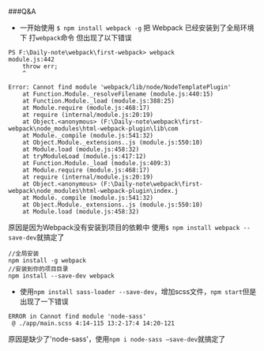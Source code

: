 ###Q&A

* 一开始使用 `$ npm install webpack -g` 把 Webpack 已经安装到了全局环境下
打`webpack`命令
但出现了以下错误

```
PS F:\Daily-note\webpack\first-webpack> webpack
module.js:442
    throw err;
    ^

Error: Cannot find module 'webpack/lib/node/NodeTemplatePlugin'
    at Function.Module._resolveFilename (module.js:440:15)
    at Function.Module._load (module.js:388:25)
    at Module.require (module.js:468:17)
    at require (internal/module.js:20:19)
    at Object.<anonymous> (F:\Daily-note\webpack\first-webpack\node_modules\html-webpack-plugin\lib\com
    at Module._compile (module.js:541:32)
    at Object.Module._extensions..js (module.js:550:10)
    at Module.load (module.js:458:32)
    at tryModuleLoad (module.js:417:12)
    at Function.Module._load (module.js:409:3)
    at Module.require (module.js:468:17)
    at require (internal/module.js:20:19)
    at Object.<anonymous> (F:\Daily-note\webpack\first-webpack\node_modules\html-webpack-plugin\index.j
    at Module._compile (module.js:541:32)
    at Object.Module._extensions..js (module.js:550:10)
    at Module.load (module.js:458:32)
```

原因是因为Webpack没有安装到项目的依赖中
使用`$ npm install webpack --save-dev`就搞定了


```
//全局安装
npm install -g webpack
//安装到你的项目目录
npm install --save-dev webpack
```


* 使用`npm install sass-loader --save-dev`，增加scss文件，`npm start`但是出现了一下错误

```
ERROR in Cannot find module 'node-sass'
 @ ./app/main.scss 4:14-115 13:2-17:4 14:20-121
```

原因是缺少了'node-sass'，使用`npm i node-sass —save-dev`就搞定了










